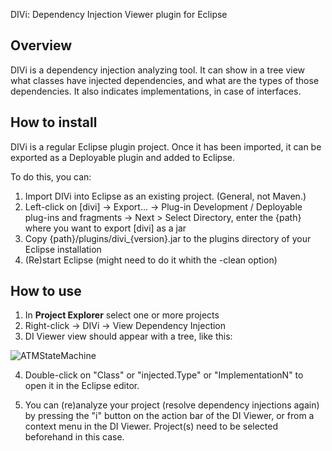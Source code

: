 DIVi: Dependency Injection Viewer plugin for Eclipse

Overview
--------

DIVi is a dependency injection analyzing tool. It can show in a tree view what classes have injected dependencies,
and what are the types of those dependencies. It also indicates implementations, in case of interfaces.

How to install
--------------

DIVi is a regular Eclipse plugin project. Once it has been imported, it can be exported as a Deployable plugin and added
to Eclipse.

To do this, you can:

1. Import DIVi into Eclipse as an existing project. (General, not Maven.)
2. Left-click on [divi] -> Export... -> Plug-in Development / Deployable plug-ins and fragments -> Next >
  Select Directory, enter the {path} where you want to export [divi] as a jar
3. Copy {path}/plugins/divi_{version}.jar to the plugins directory of your Eclipse installation
4. (Re)start Eclipse (might need to do it whith the -clean option)

How to use
----------

1. In __Project Explorer__ select one or more projects
2. Right-click -> DIVi -> View Dependency Injection
3. DI Viewer view should appear with a tree, like this:

![ATMStateMachine](http://shakaihatsu.github.io/divi/images/example.png)

4. Double-click on "Class" or "injected.Type" or "ImplementationN" to open it in the Eclipse editor.

5. You can (re)analyze your project (resolve dependency injections again) by pressing the "i" button on the action bar
  of the DI Viewer, or from a context menu in the DI Viewer. Project(s) need to be selected beforehand in this case.
